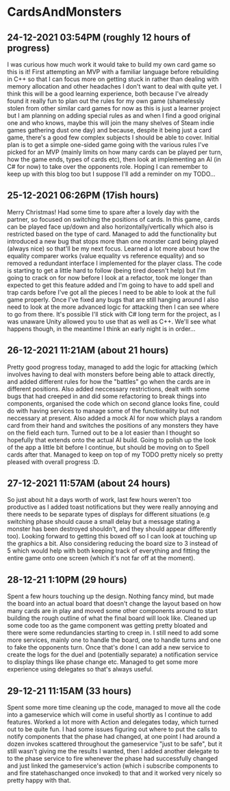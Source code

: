 # CardsAndMonsters

## 24-12-2021 03:54PM (roughly 12 hours of progress)

I was curious how much work it would take to build my own card game so this is it! First attempting an MVP with a familiar language before rebuilding in C++ so that I can focus more on getting stuck in rather than dealing with memory allocation and other headaches I don't want to deal with quite yet. I think this will be a good learning experience, both because I've already found it really fun to plan out the rules for my own game (shamelessly stolen from other similar card games for now as this is just a learner project but I am planning on adding special rules as and when I find a good original one and who knows, maybe this will join the many shelves of Steam indie games gathering dust one day) and because, despite it being just a card game, there's a good few complex subjects I should be able to cover. Initial plan is to get a simple one-sided game going with the various rules I've picked for an MVP (mainly limits on how many cards can be played per turn, how the game ends, types of cards etc), then look at implementing an AI (in C# for now) to take over the opponents role. Hoping I can remember to keep up with this blog too but I suppose I'll add a reminder on my TODO...

## 25-12-2021 06:26PM (17ish hours)

Merry Christmas! Had some time to spare after a lovely day with the partner, so focused on switching the positions of cards. In this game, cards can be played face up/down and also horizontally/vertically which also is restricted based on the type of card. Managed to add the functionality but introduced a new bug that stops more than one monster card being played (always nice) so that'll be my next focus. Learned a lot more about how the equality comparer works (value equality vs reference equality) and so removed a redundant interface I implemented for the player class. The code is starting to get a little hard to follow (being tired doesn't help) but I'm going to crack on for now before I look at a refactor, took me longer than expected to get this feature added and I'm going to have to add spell and trap cards before I've got all the pieces I need to be able to look at the full game properly. Once I've fixed any bugs that are still hanging around I also need to look at the more advanced logic for attacking then I can see where to go from there. It's possible I'll stick with C# long term for the project, as I was unaware Unity allowed you to use that as well as C++. We'll see what happens though, in the meantime I think an early night is in order...

## 26-12-2021 11:21AM (about 21 hours)
Pretty good progress today, managed to add the logic for attacking (which involves having to deal with monsters before being able to attack directly, and added different rules for how the "battles" go when the cards are in different positions. Also added neccessary restrictions, dealt with some bugs that had creeped in and did some refactoring to break things into components, organised the code which on second glance looks fine, could do with having services to manage some of the functionality but not neccessary at present. Also added a mock AI for now which plays a random card from their hand and switches the positions of any monsters they have on the field each turn. Turned out to be a lot easier than I thought so hopefully that extends onto the actual AI build. Going to polish up the look of the app a little bit before I continue, but should be moving on to Spell cards after that. Managed to keep on top of my TODO pretty nicely so pretty pleased with overall progress :D.

## 27-12-2021 11:57AM (about 24 hours)
So just about hit a days worth of work, last few hours weren't too productive as I added toast notifications but they were really annoying and there needs to be separate types of displays for different situations (e.g switching phase should cause a small delay but a message stating a monster has been destroyed shouldn't, and they should appear differently too). Looking forward to getting this boxed off so I can look at touching up the graphics a bit. Also considering reducing the board size to 3 instead of 5 which would help with both keeping track of everything and fitting the entire game onto one screen (which it's not far off at the moment).

## 28-12-21 1:10PM (29 hours)
Spent a few hours touching up the design. Nothing fancy mind, but made the board into an actual board that doesn't change the layout based on how many cards are in play and moved some other components around to start building the rough outline of what the final board will look like. Cleaned up some code too as the game component was getting pretty bloated and there were some redundancies starting to creep in. I still need to add some more services, mainly one to handle the board, one to handle turns and one to fake the opponents turn. Once that's done I can add a new service to create the logs for the duel and (potentially separate) a notification service to display things like phase change etc. Managed to get some more experience using delegates so that's always useful.

## 29-12-21 11:15AM (33 hours)
Spent some more time cleaning up the code, managed to move all the code into a gameservice which will come in useful shortly as I continue to add features. Worked a lot more with Action and delegates today, which turned out to be quite fun. I had some issues figuring out where to put the calls to notify components that the phase had changed, at one point I had around a dozen invokes scattered throughout the gameservice "just to be safe", but it still wasn't giving me the results I wanted, then I added another delegate to to the phase service to fire whenever the phase had successfully changed and just linked the gameservice's action (which i subscribe components to and fire statehaschanged once invoked) to that and it worked very nicely so pretty happy with that.


